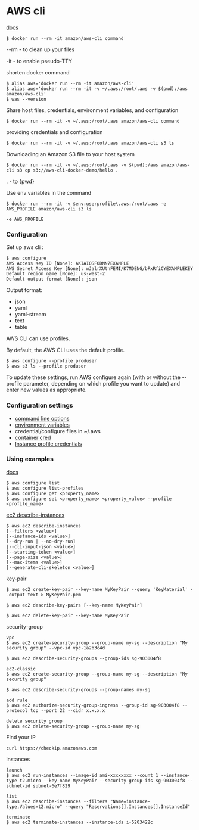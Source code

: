 # AWS cli

[docs](https://docs.aws.amazon.com/cli/latest/userguide/cli-configure-quickstart.html)

```
$ docker run --rm -it amazon/aws-cli command
```

\--rm  - to clean up your files

\-it      - to enable pseudo-TTY

shorten docker command

```
$ alias aws='docker run --rm -it amazon/aws-cli'
$ alias aws='docker run --rm -it -v ~/.aws:/root/.aws -v $(pwd):/aws amazon/aws-cli'
$ was --version
```

Share host files, credentials, environment variables, and configuration

```
$ docker run --rm -it -v ~/.aws:/root/.aws amazon/aws-cli command
```

providing credentials and configuration

```
$ docker run --rm -it -v ~/.aws:/root/.aws amazon/aws-cli s3 ls
```

Downloading an Amazon S3 file to your host system

```
$ docker run --rm -it -v ~/.aws:/root/.aws -v $(pwd):/aws amazon/aws-cli s3 cp s3://aws-cli-docker-demo/hello .
```

. - to {pwd}

Use env variables in the command

```
$ docker run --rm -it -v $env:userprofile\.aws:/root/.aws -e AWS_PROFILE amazon/aws-cli s3 ls

-e AWS_PROFILE
```

### Configuration

Set up aws cli :

```
$ aws configure
AWS Access Key ID [None]: AKIAIOSFODNN7EXAMPLE
AWS Secret Access Key [None]: wJalrXUtnFEMI/K7MDENG/bPxRfiCYEXAMPLEKEY
Default region name [None]: us-west-2
Default output format [None]: json
```

Output format:

* json
* yaml
* yaml-stream
* text
* table

AWS CLI can use profiles.

By default, the AWS CLI uses the default profile.

```
$ aws configure --profile produser
$ aws s3 ls --profile produser
```

To update these settings, run AWS configure again (with or without the --profile parameter, depending on which profile you want to update) and enter new values as appropriate.

### Configuration settings

* [command line options](https://docs.aws.amazon.com/cli/latest/userguide/cli-configure-options.html)
* [environment variables](https://docs.aws.amazon.com/cli/latest/userguide/cli-configure-envvars.html)
* credential/configure files in \~/.aws
* [container cred](https://docs.aws.amazon.com/AmazonECS/latest/developerguide/task-iam-roles.html)
* [Instance profile credentials](https://docs.aws.amazon.com/AWSEC2/latest/UserGuide/iam-roles-for-amazon-ec2.html)

### Using examples

[docs](https://docs.aws.amazon.com/cli/latest/userguide/cli-chap-services.html)

```
$ aws configure list
$ aws configure list-profiles
$ aws configure get <property_name>
$ aws configure set <property_name> <property_value> --profile <profile_name>
```

[ec2 describe-instances](https://docs.aws.amazon.com/cli/latest/reference/ec2/describe-instances.html)

```
$ aws ec2 describe-instances
[--filters <value>]
[--instance-ids <value>]
[--dry-run | --no-dry-run]
[--cli-input-json <value>]
[--starting-token <value>]
[--page-size <value>]
[--max-items <value>]
[--generate-cli-skeleton <value>]
```

key-pair

```
$ aws ec2 create-key-pair --key-name MyKeyPair --query 'KeyMaterial' --output text > MyKeyPair.pem

$ aws ec2 describe-key-pairs [--key-name MyKeyPair]

$ aws ec2 delete-key-pair --key-name MyKeyPair
```

security-group

```
vpc
$ aws ec2 create-security-group --group-name my-sg --description "My security group" --vpc-id vpc-1a2b3c4d

$ aws ec2 describe-security-groups --group-ids sg-903004f8

ec2-classic
$ aws ec2 create-security-group --group-name my-sg --description "My security group"

$ aws ec2 describe-security-groups --group-names my-sg

add rule
$ aws ec2 authorize-security-group-ingress --group-id sg-903004f8 --protocol tcp --port 22 --cidr x.x.x.x

delete security group
$ aws ec2 delete-security-group --group-name my-sg
```

Find your IP

```
curl https://checkip.amazonaws.com
```

instances

```
launch
$ aws ec2 run-instances --image-id ami-xxxxxxxx --count 1 --instance-type t2.micro --key-name MyKeyPair --security-group-ids sg-903004f8 --subnet-id subnet-6e7f829

list
$ aws ec2 describe-instances --filters "Name=instance-type,Values=t2.micro" --query "Reservations[].Instances[].InstanceId"

terminate
$ aws ec2 terminate-instances --instance-ids i-5203422c
```
